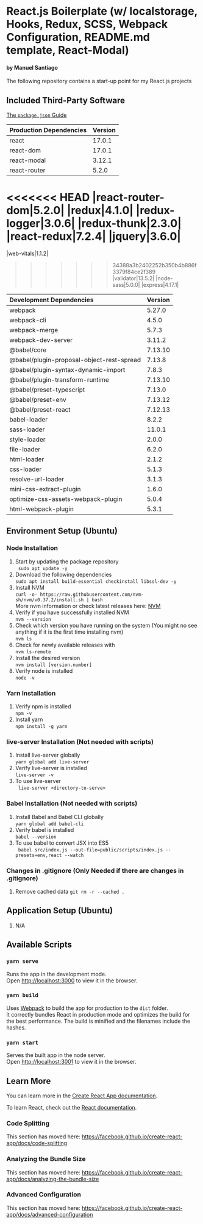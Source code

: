 # React.js Boilerplate (w/ localstorage, Hooks, Redux, SCSS, Webpack Configuration, README.md template, React-Modal)
#### by Manuel Santiago

The following repository contains a start-up point for my React.js projects

## Included Third-Party Software

[The `package.json` Guide](https://nodejs.dev/learn/the-package-json-guide)

|Production Dependencies|Version|
|:---|:---|
|react|17.0.1|  
|react-dom|17.0.1|
|react-modal|3.12.1|
|react-router|5.2.0|
<<<<<<< HEAD
|react-router-dom|5.2.0|
|redux|4.1.0|
|redux-logger|3.0.6|
|redux-thunk|2.3.0|
|react-redux|7.2.4|
|jquery|3.6.0|
=======
|web-vitals|1.1.2|
>>>>>>> 34388a3b2402252b350b4b886f3379f84ce2f389
|validator|13.5.2|
|node-sass|5.0.0|
|express|4.17.1|

|Development Dependencies|Version|
|:---|:---|
|webpack|5.27.0|
|webpack-cli|4.5.0|
|webpack-merge|5.7.3|
|webpack-dev-server|3.11.2|
|@babel/core|7.13.10|
|@babel/plugin-proposal-object-rest-spread|7.13.8|
|@babel/plugin-syntax-dynamic-import|7.8.3|
|@babel/plugin-transform-runtime|7.13.10|
|@babel/preset-typescript|7.13.0|
|@babel/preset-env|7.13.12|
|@babel/preset-react|7.12.13|
|babel-loader|8.2.2|
|sass-loader|11.0.1|  
|style-loader|2.0.0|  
|file-loader|6.2.0|  
|html-loader|2.1.2|  
|css-loader|5.1.3|  
|resolve-url-loader|3.1.3|  
|mini-css-extract-plugin|1.6.0|  
|optimize-css-assets-webpack-plugin|5.0.4|  
|html-webpack-plugin|5.3.1|  

## Environment Setup (Ubuntu)

### Node Installation
1. Start by updating the package repository <br>
   ``` sudo apt update -y```
2. Download the following dependencies <br>
   ``` sudo apt install build-essential checkinstall libssl-dev -y ```
3. Install NVM <br>
   ``` curl -o- https://raw.githubusercontent.com/nvm-sh/nvm/v0.37.2/install.sh | bash ``` <br>
   More nvm information or check latest releases here: [NVM](https://github.com/nvm-sh/nvm/blob/master/README.md)
4. Verify if you have successfully installed NVM <br>
   ``` nvm --version ```
5. Check which version you have running on the system (You might no see anything if it is the first time installing nvm)<br>
   ``` nvm ls ```
6. Check for newly available releases with <br>
   ``` nvm ls-remote ```
7. Install the desired version <br>
   ``` nvm install [version.number] ```
8. Verify node is installed <br>
   ``` node -v ```

### Yarn Installation
1. Verify npm is installed <br>
   ``` npm -v ```
2. Install yarn <br>
   ``` npm install -g yarn ```

### live-server Installation (Not needed with scripts)
1. Install live-server globally <br>
   ``` yarn global add live-server ```
2. Verify live-server is installed  <br>
   ``` live-server -v ```
3. To use live-server <br>
   ``` live-server <directory-to-serve>```

### Babel Installation (Not needed with scripts)
1. Install Babel and Babel CLI globally <br>
   ``` yarn global add babel-cli ```
2. Verify babel is installed  <br>
   ``` babel --version ```
3. To use babel to convert JSX into ES5<br>
   ```  babel src/index.js --out-file=public/scripts/index.js --presets=env,react --watch ```

### Changes in .gitignore (Only Needed if there are changes in .gitignore)
1. Remove cached data
   ``` git rm -r --cached . ```

## Application Setup (Ubuntu)
1. N/A

## Available Scripts

### `yarn serve`

Runs the app in the development mode.<br>
Open [http://localhost:3000](http://localhost:3000) to view it in the browser.

### `yarn build`

Uses [Webpack](https://webpack.js.org/) to build the app for production to the `dist` folder.<br>
It correctly bundles React in production mode and optimizes the build for the best performance. The build is minified and the filenames include the hashes. <br>

### `yarn start`

Serves the built app in the node server.<br>
Open [http://localhost:3001](http://localhost:3001) to view it in the browser.

## Learn More

You can learn more in the [Create React App documentation](https://facebook.github.io/create-react-app/docs/getting-started).

To learn React, check out the [React documentation](https://reactjs.org/).

### Code Splitting

This section has moved here: https://facebook.github.io/create-react-app/docs/code-splitting

### Analyzing the Bundle Size

This section has moved here: https://facebook.github.io/create-react-app/docs/analyzing-the-bundle-size

### Advanced Configuration

This section has moved here: https://facebook.github.io/create-react-app/docs/advanced-configuration
